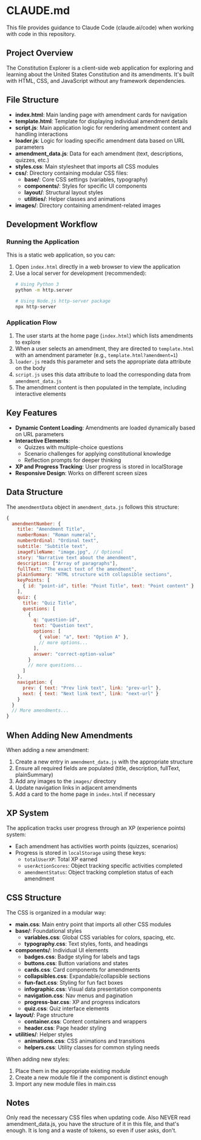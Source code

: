 # CLAUDE.md

This file provides guidance to Claude Code (claude.ai/code) when working with code in this repository.

## Project Overview

The Constitution Explorer is a client-side web application for exploring and learning about the United States Constitution and its amendments. It's built with HTML, CSS, and JavaScript without any framework dependencies.

## File Structure

- **index.html**: Main landing page with amendment cards for navigation
- **template.html**: Template for displaying individual amendment details
- **script.js**: Main application logic for rendering amendment content and handling interactions
- **loader.js**: Logic for loading specific amendment data based on URL parameters
- **amendment_data.js**: Data for each amendment (text, descriptions, quizzes, etc.)
- **styles.css**: Main stylesheet that imports all CSS modules
- **css/**: Directory containing modular CSS files:
  - **base/**: Core CSS settings (variables, typography)
  - **components/**: Styles for specific UI components
  - **layout/**: Structural layout styles
  - **utilities/**: Helper classes and animations
- **images/**: Directory containing amendment-related images

## Development Workflow

### Running the Application

This is a static web application, so you can:

1. Open `index.html` directly in a web browser to view the application
2. Use a local server for development (recommended):
   ```bash
   # Using Python 3
   python -m http.server
   
   # Using Node.js http-server package
   npx http-server
   ```

### Application Flow

1. The user starts at the home page (`index.html`) which lists amendments to explore
2. When a user selects an amendment, they are directed to `template.html` with an amendment parameter (e.g., `template.html?amendment=1`)
3. `loader.js` reads this parameter and sets the appropriate data attribute on the body
4. `script.js` uses this data attribute to load the corresponding data from `amendment_data.js`
5. The amendment content is then populated in the template, including interactive elements

## Key Features

- **Dynamic Content Loading**: Amendments are loaded dynamically based on URL parameters
- **Interactive Elements**: 
  - Quizzes with multiple-choice questions
  - Scenario challenges for applying constitutional knowledge
  - Reflection prompts for deeper thinking
- **XP and Progress Tracking**: User progress is stored in localStorage
- **Responsive Design**: Works on different screen sizes

## Data Structure

The `amendmentData` object in `amendment_data.js` follows this structure:

```javascript
{
  amendmentNumber: {
    title: "Amendment Title",
    numberRoman: "Roman numeral",
    numberOrdinal: "Ordinal text",
    subtitle: "Subtitle text",
    imageFileName: "image.jpg", // Optional
    story: "Narrative text about the amendment",
    description: ["Array of paragraphs"],
    fullText: "The exact text of the amendment",
    plainSummary: "HTML structure with collapsible sections",
    keyPoints: [
      { id: "point-id", title: "Point Title", text: "Point content" }
    ],
    quiz: {
      title: "Quiz Title",
      questions: [
        {
          q: "question-id",
          text: "Question text",
          options: [
            { value: "a", text: "Option A" },
            // more options...
          ],
          answer: "correct-option-value"
        }
        // more questions...
      ]
    },
    navigation: {
      prev: { text: "Prev link text", link: "prev-url" },
      next: { text: "Next link text", link: "next-url" }
    }
  }
  // More amendments...
}
```

## When Adding New Amendments

When adding a new amendment:

1. Create a new entry in `amendment_data.js` with the appropriate structure
2. Ensure all required fields are populated (title, description, fullText, plainSummary)
3. Add any images to the `images/` directory
4. Update navigation links in adjacent amendments
5. Add a card to the home page in `index.html` if necessary

## XP System

The application tracks user progress through an XP (experience points) system:

- Each amendment has activities worth points (quizzes, scenarios)
- Progress is stored in `localStorage` using these keys:
  - `totalUserXP`: Total XP earned
  - `userActionScores`: Object tracking specific activities completed
  - `amendmentStatus`: Object tracking completion status of each amendment

## CSS Structure

The CSS is organized in a modular way:

- **main.css**: Main entry point that imports all other CSS modules
- **base/**: Foundational styles
  - **variables.css**: Global CSS variables for colors, spacing, etc.
  - **typography.css**: Text styles, fonts, and headings
- **components/**: Individual UI elements
  - **badges.css**: Badge styling for labels and tags
  - **buttons.css**: Button variations and states
  - **cards.css**: Card components for amendments
  - **collapsibles.css**: Expandable/collapsible sections
  - **fun-fact.css**: Styling for fun fact boxes
  - **infographic.css**: Visual data presentation components
  - **navigation.css**: Nav menus and pagination
  - **progress-bar.css**: XP and progress indicators
  - **quiz.css**: Quiz interface elements
- **layout/**: Page structure
  - **container.css**: Content containers and wrappers
  - **header.css**: Page header styling
- **utilities/**: Helper styles
  - **animations.css**: CSS animations and transitions
  - **helpers.css**: Utility classes for common styling needs

When adding new styles:
1. Place them in the appropriate existing module
2. Create a new module file if the component is distinct enough
3. Import any new module files in main.css

## Notes

Only read the necessary CSS files when updating code. Also NEVER read amendment_data.js, you have the structure of it in this file, and that's enough. It is long and a waste of tokens, so even if user asks, don't.